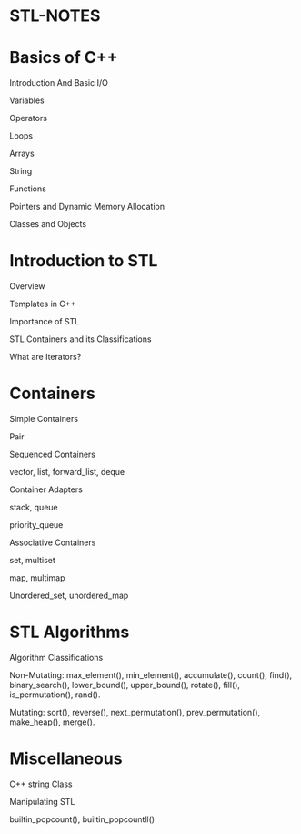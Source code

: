 # STL-NOTES 

# Basics of C++

Introduction And Basic I/O

Variables 

Operators

Loops

Arrays

String 

Functions

Pointers and Dynamic Memory Allocation

Classes and Objects

# Introduction to STL

Overview

Templates in C++

Importance of STL

STL Containers and its Classifications

What are Iterators?

# Containers

Simple Containers

Pair

Sequenced Containers

vector, list, forward_list, deque

Container Adapters

stack, queue

priority_queue

Associative Containers

set, multiset

map, multimap

Unordered_set, unordered_map

# STL Algorithms

Algorithm Classifications

Non-Mutating: max_element(), min_element(), accumulate(), count(), find(), binary_search(), lower_bound(), upper_bound(), rotate(), fill(), is_permutation(), rand().

Mutating: sort(), reverse(), next_permutation(), prev_permutation(), make_heap(), merge().

# Miscellaneous

C++ string Class

Manipulating STL 

builtin_popcount(), builtin_popcountll()
